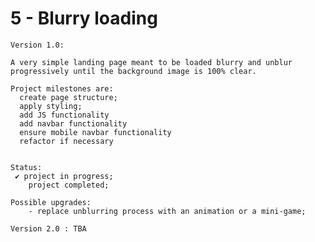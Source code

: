 # 5 - Blurry loading

    Version 1.0:

    A very simple landing page meant to be loaded blurry and unblur progressively until the background image is 100% clear.

    Project milestones are:
      create page structure;
      apply styling;
      add JS functionality
      add navbar functionality
      ensure mobile navbar functionality
      refactor if necessary


    Status:
     ✔ project in progress;
        project completed;

    Possible upgrades:
        - replace unblurring process with an animation or a mini-game;

    Version 2.0 : TBA
